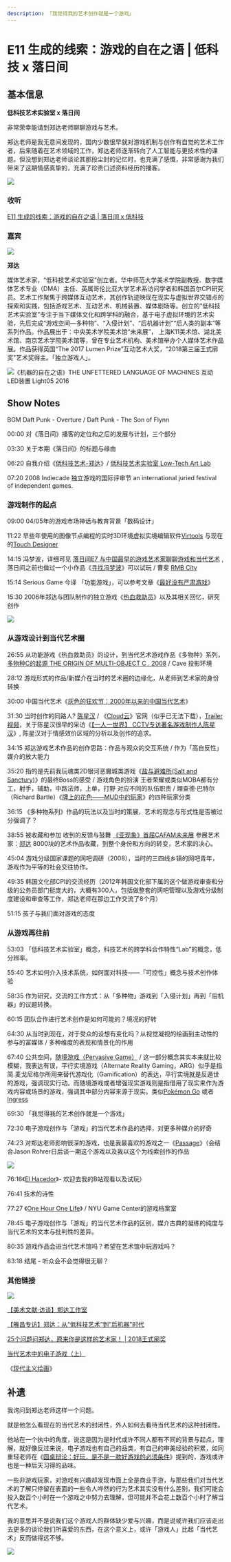 ```yaml
---
description: 「我觉得我的艺术创作就是一个游戏」
---
```


# E11 生成的线索：游戏的自在之语 \| 低科技 x 落日间

## 基本信息

**低科技艺术实验室 x 落日间**

非常荣幸能请到郑达老师聊聊游戏与艺术。

郑达老师是我无意间发现的，国内少数很早就对游戏机制与创作有自觉的艺术工作者，后来随着在艺术领域的工作，郑达老师逐渐转向了人工智能与更技术性的课题。但没想到郑达老师谈论其那段尘封的记忆时，也充满了感慨，非常感谢为我们带来了这期情感真挚的，充满了珍贵口述资料经历的播客。

![](../.gitbook/assets/cover11.png)

### 收听

[E11 生成的线索：游戏的自在之语 \| 落日间 x 低科技](https://www.xiaoyuzhoufm.com/episodes/5fa6712083c34e85dd6df335?s=eyJ1IjogIjVlYmNkNzkwMjFhYzg1ODA0MTJiNzcxMCJ9)

### 嘉宾

![](../.gitbook/assets/zhengda.png)

**郑达**

媒体艺术家，“低科技艺术实验室”创立者。华中师范大学美术学院副教授、数字媒体艺术专业（DMA）主任、英属哥伦比亚大学艺术系访问学者和韩国首尔CPI研究员。艺术工作聚焦于跨媒体互动艺术，其创作轨迹映现在现实与虚拟世界交错点的探索和实践，包括游戏艺术、互动艺术、机械装置、媒体剧场等。创立的“低科技艺术实验室”专注于当下媒体文化和跨学科的融合，基于电子虚拟环境的艺术实验，先后完成“游戏空间—多种物”、“入侵计划”、“后机器计划”“后人类的副本”等系列作品。作品展出于：中央美术学院美术馆“未来展”， 上海K11美术馆、湖北美术馆、南京艺术学院美术馆等，曾在专业艺术机构、美术馆举办个人媒体艺术作品展。作品获得英国“The 2017 Lumen Prize”互动艺术大奖，“2018第三届王式廓奖”艺术奖得主。「独立游戏人」。

![&#x300A;&#x673A;&#x5668;&#x7684;&#x81EA;&#x5728;&#x4E4B;&#x8BED;&#x300B;THE UNFETTERED LANGUAGE OF MACHINES &#x4E92;&#x52A8;LED&#x88C5;&#x7F6E; Light05 2016](../.gitbook/assets/work2.png)

## Show Notes

BGM Daft Punk - Overture / Daft Punk - The Son of Flynn

00:00 对《落日间》播客的定位和之后的发展与计划，三个部分

03:30 关于本期《落日间》的标题与缘由

06:20 自我介绍《[低科技艺术-郑达](https://book.douban.com/subject/25881260/)》/ [低科技艺术实验室 Low-Tech Art Lab](http://zhengda.tech/index.php/about/3)

07:20 2008 Indiecade 独立游戏的国际评审节 an international juried festival of independent games.

### 游戏制作的起点

09:00 04/05年的游戏市场神话与教育背景「数码设计」

11:22 早些年使用的图像节点编程的实时3D环境虚拟实境编辑软件[Virtools](https://baike.baidu.com/item/virtools/251885?fr=aladdin) 与现在的[Touch Designer](https://blog.csdn.net/EdwinLee01/article/details/89083080)

14:15 冯梦波，详细可见 [落日间E7 与中国最早的游戏艺术家聊聊游戏和当代艺术](https://www.xiaoyuzhoufm.com/episodes/5f4f068f9504bbdb77ba44c8?s=eyJ1IjogIjVlYmNkNzkwMjFhYzg1ODA0MTJiNzcxMCJ9) , 落日间之前也做过一个小作品《[寻找冯梦波](https://yezi.itch.io/fengmengbo)》可以试玩 / 曹斐 [RMB City](https://www.notion.so/yzitao/26f7d4b6ab68472a8f1d46587ef9ca95#e1b315b3975849eba73aabfa576fc927)

15:14 Serious Game 今译 「功能游戏」，可以参考文章《[最好没有严肃游戏](https://zhuanlan.zhihu.com/p/32908209)》

15:30 2006年郑达与团队制作的独立游戏《[热血救助员](http://www.souvr.com/serve/201006/23768.shtml)》以及其相关回忆，研究创作

![](../.gitbook/assets/rexuejiuzhuyuan.jpg)

### 从游戏设计到当代艺术圈

26:55 从功能游戏《热血救助员》的设计，到当代艺术游戏作品《多物种》系列，[多物种C的起源 THE ORIGIN OF MULTI-OBJECT C . 2008](http://zhengda.tech/index.php/content/24) / Cave 投影环境

28:12 游戏形式的作品/新媒介在当时的艺术圈的边缘化，从老师到艺术家的身份转换

30:00 中国当代艺术《[灰色的狂欢节：2000年以来的中国当代艺术](https://book.douban.com/subject/25775605/)》

31:30 当时创作的同路人? [陈星汉](https://baike.baidu.com/item/%E9%99%88%E6%98%9F%E6%B1%89/327688?fr=aladdin) / 《[Cloud云](http://www.jenovachen.com/flowingames/cloud.htm)》官网（似乎已无法下载），[Trailer视频](https://www.youtube.com/watch?v=zM0NwnQV0Nk)，关于陈星汉很早的采访《[【一人一世界】 CCTV专访著名游戏制作人陈星汉](https://www.bilibili.com/video/BV1fs41127d8)》, 陈星汉对于情感效价区域的分析以及创作的追求。

34:15 郑达游戏艺术作品的创作思路：作品与观众的交互系统 / 作为「高自反性」媒介的放大能力

35:20 指的是先前我玩魂类2D银河恶魔城类游戏《[盐与避难所\(Salt and Sanctury\)](https://www.douban.com/game/26426310/)》的最终Boss的感受 / 游戏角色的扮演 王者荣耀或类似MOBA都有分工，射手，辅助，中路法师，上单，打野 对应不同的队伍职责 / 理查德·巴特尔（Richard Bartle）《[牌上的花色——MUD中的玩家](https://www.gameres.com/684100.html)》的四种玩家分类

36:15 《多种物系列》作品的玩法以及当时的策展，艺术的观念与形式性是否被过分强调了？

38:55 被收藏和参加 收到的反馈与鼓舞 [《亚现象》首届CAFAM未来展](http://fashion.163.com/special/art/yaxianxiang.html) 参展艺术家：[郑达](http://fashion.163.com/13/0122/23/8LS1CDJE00264MK3.html) 8000块的艺术作品收藏，到整个身份和方向的转变，艺术家的决心。

45:04 游戏分级国家课题的网吧调研（2008），当时的三四线乡镇的网吧青年，游戏作为平等的社会交往协作。

49:35 韩国文化部CPI的交流经历（2012年韩国文化部下属的这个做游戏审查和分级的公务员部门挺庞大的，大概有300人，包括做整套的网吧管理以及游戏分级制度建设和审查等工作，郑达老师在那边工作交流了8个月）

51:15 孩子与我们面对游戏的态度

### 从游戏再往前

53:03 「低科技艺术实验室」概念，科技艺术的跨学科合作特性“Lab”的概念，低分辨率。

55:40 艺术如何介入技术系统，如何面对科技——「可控性」概念与技术创作体验

58:35 作为研究，交流的工作方式：从「多种物」游戏到「入侵计划」再到「后机器」的议题转换。

60:15 团队合作进行艺术创作是如何可能的？境况的好转

64:30 从当时到现在，对于受众的设想有变化吗？从视觉凝视的绘画到主动性的参与的富媒体 / 多种维度的表现和情景化的作用

67:40 公共空间，[随境游戏（Pervasive Game）](https://en.wikipedia.org/wiki/Pervasive_game) / 这一部分概念其实本来就比较模糊，我表达有误，平行实境游戏（Alternate Reality Gaming，ARG）似乎是指简.麦戈尼格尔所用来替代游戏化（Gamification）的表达，平行实境就是反遁世的游戏，强调现实行动。而随境游戏或者增强现实游戏则是指借用了现实来作为游戏内容或场景的游戏，强调其中部分内容来源于现实。类似[Pokémon Go](https://en.wikipedia.org/wiki/Pok%C3%A9mon_Go) 或者[Ingress](https://en.wikipedia.org/wiki/Ingress_%28video_game%29)

69:30 「我觉得我的艺术创作就是一个游戏」

72:30 电子游戏创作与「游戏」的当代艺术作品的选择，对更多种媒介的好奇

74:23 对郑达老师影响很深的游戏，也是我最喜欢的游戏之一《[Passage](http://hcsoftware.sourceforge.net/passage/)》（会结合Jason Rohrer日后谈一期这个游戏以及我以这个为线索创作的作品

![](../.gitbook/assets/passage.png)

76:16《[El Hacedor](https://www.bilibili.com/video/BV1Jp4y1i7Mc/)》- 欢迎去我的B站观看以及试玩）

76:41 技术的诗性

77:27 《[One Hour One Life](https://store.steampowered.com/app/595690/One_Hour_One_Life/)》 / NYU Game Center的游戏档案室

78:45 电子游戏创作与「游戏」的当代艺术作品的区别，媒介古典的凝练的纯度与当代艺术的文本与批判性的差异。

80:35 游戏作品会进当代艺术馆吗？希望在艺术馆中玩游戏吗？

83:18 结尾 - 听众会不会觉得很无聊？

### 其他链接

![](../.gitbook/assets/lowtech.png)

[【美术文献·访谈】郑达工作室](https://mp.weixin.qq.com/s/7dCQTRZzXAvcbcYnzxtmIg)

[【雅昌专访】郑达：从“低科技艺术”到“后机器”时代](https://m-news.artron.net/news/20160415/n887557.html?from=singlemessage&isappinstalled=0)

[25个问题问郑达，原来你是这样的艺术家！ \| 2018王式廓奖](https://m.sohu.com/a/272968371_309976)

[当代艺术中的电子游戏（上）](https://www.gcores.com/radios/102010)

《[现代主义绘画](https://www.sohu.com/a/411141714_100230219?_f=index_betapagehotnews_1&_trans_=000014_bdss_dklgqxj)》

## 补遗

我询问到郑达老师这样一个问题。

就是他怎么看现在的当代艺术的封闭性，外人如何去看待当代艺术的这种封闭性。

他站在一个执中的角度，说这是因为是时代或许不同人都有不同的背景与起点，理解，就好像反过来说，电子游戏也有自己的品类，有自己的审美经验的积累，如同重轻老师在《[圆桌辩论：好玩，是不是一款好游戏的必须条件](https://www.gcores.com/radios/118240)》提到的，游戏或许也是一种后天习得的品味。

一些非游戏玩家，对游戏有兴趣却发现市面上全是商业手游，与那些我们对当代艺术的了解只停留在表面的一些令人哗然的行为艺术其实没有什么差别，我们可能会投入数百个小时在一个游戏之中努力去理解，但可能并不会花上数百个小时了解当代艺术。

我的意思并不是说我们这个游戏人的群体缺少爱与兴趣，而是说或许我们应该走出去更多的谈论我们所喜爱的东西，在这个意义上，或许「游戏人」比起「当代艺术」反而做得远不够。

![](../.gitbook/assets/lowtech2.jpg)

